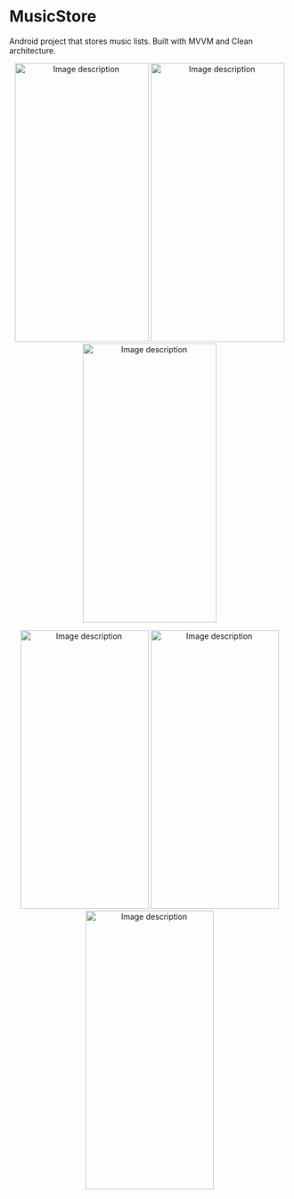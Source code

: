 # MusicStore
Android project that stores music lists. Built with MVVM and Clean architecture.

<p align="center">
<img src="https://user-images.githubusercontent.com/90982374/233842104-46e175fd-22a0-42ec-9ca1-b4d33781e260.png" alt="Image description" width="240" height="500">
<img src="https://user-images.githubusercontent.com/90982374/233842111-97145ca4-9fe7-4d8f-b904-bbb3b13c4dc8.png" alt="Image description" width="240" height="500">
<img src="https://user-images.githubusercontent.com/90982374/233842115-8722f9d8-32f6-4d45-9d77-91ef71a1fc6f.png" alt="Image description" width="240" height="500">
</p>

<p align="center">
<img src="https://user-images.githubusercontent.com/90982374/233835221-0b082bb0-edff-4bcc-912b-2829cac1ed72.png" alt="Image description" width="230" height="500">
<img src="https://user-images.githubusercontent.com/90982374/233835228-638d4921-949a-422c-87b4-011736f2625a.png" alt="Image description" width="230" height="500">
<img src="https://user-images.githubusercontent.com/90982374/233835233-b9af49d8-1653-4b7f-a581-41532dc11c7c.png" alt="Image description" width="230" height="500">
</p>

